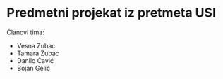 # Predmetni projekat iz pretmeta USI

Članovi tima:
* Vesna Zubac
* Tamara Zubac
* Danilo Čavić
* Bojan Gelić
